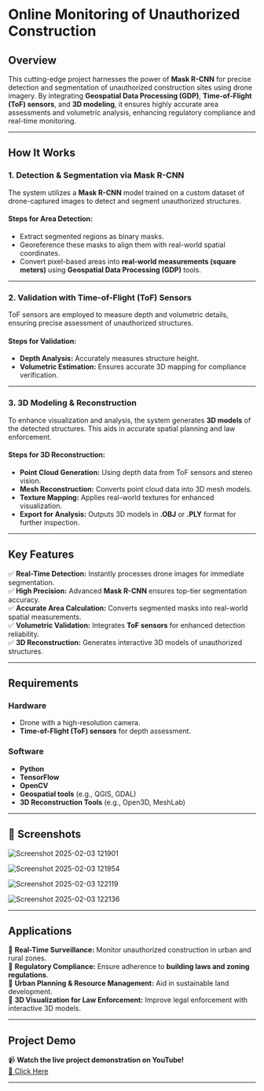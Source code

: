 # **Online Monitoring of Unauthorized Construction**  

## **Overview**  
This cutting-edge project harnesses the power of **Mask R-CNN** for precise detection and segmentation of unauthorized construction sites using drone imagery. By integrating **Geospatial Data Processing (GDP)**, **Time-of-Flight (ToF) sensors**, and **3D modeling**, it ensures highly accurate area assessments and volumetric analysis, enhancing regulatory compliance and real-time monitoring.  

---

## **How It Works**  

### **1. Detection & Segmentation via Mask R-CNN**  
The system utilizes a **Mask R-CNN** model trained on a custom dataset of drone-captured images to detect and segment unauthorized structures.  

#### **Steps for Area Detection:**  
- Extract segmented regions as binary masks.  
- Georeference these masks to align them with real-world spatial coordinates.  
- Convert pixel-based areas into **real-world measurements (square meters)** using **Geospatial Data Processing (GDP)** tools.  

---

### **2. Validation with Time-of-Flight (ToF) Sensors**  
ToF sensors are employed to measure depth and volumetric details, ensuring precise assessment of unauthorized structures.  

#### **Steps for Validation:**  
- **Depth Analysis:** Accurately measures structure height.  
- **Volumetric Estimation:** Ensures accurate 3D mapping for compliance verification.  

---

### **3. 3D Modeling & Reconstruction**  
To enhance visualization and analysis, the system generates **3D models** of the detected structures. This aids in accurate spatial planning and law enforcement.  

#### **Steps for 3D Reconstruction:**  
- **Point Cloud Generation:** Using depth data from ToF sensors and stereo vision.  
- **Mesh Reconstruction:** Converts point cloud data into 3D mesh models.  
- **Texture Mapping:** Applies real-world textures for enhanced visualization.  
- **Export for Analysis:** Outputs 3D models in **.OBJ** or **.PLY** format for further inspection.  

---

## **Key Features**  
✅ **Real-Time Detection:** Instantly processes drone images for immediate segmentation.  
✅ **High Precision:** Advanced **Mask R-CNN** ensures top-tier segmentation accuracy.  
✅ **Accurate Area Calculation:** Converts segmented masks into real-world spatial measurements.  
✅ **Volumetric Validation:** Integrates **ToF sensors** for enhanced detection reliability.  
✅ **3D Reconstruction:** Generates interactive 3D models of unauthorized structures.  

---

## **Requirements**  

### **Hardware**  
- Drone with a high-resolution camera.  
- **Time-of-Flight (ToF) sensors** for depth assessment.  

### **Software**  
- **Python**  
- **TensorFlow**  
- **OpenCV**  
- **Geospatial tools** (e.g., QGIS, GDAL)  
- **3D Reconstruction Tools** (e.g., Open3D, MeshLab)  

---

## 📸 Screenshots

![Screenshot 2025-02-03 121901](https://github.com/user-attachments/assets/d642774b-7b7f-4e2e-99ab-37b1d293d1f3)

![Screenshot 2025-02-03 121954](https://github.com/user-attachments/assets/8a79f200-ee26-40cd-94d6-bab41995119d)

![Screenshot 2025-02-03 122119](https://github.com/user-attachments/assets/fc3e6955-8a50-44e0-8324-164ced6ec572)

![Screenshot 2025-02-03 122136](https://github.com/user-attachments/assets/eff07b0e-e777-4568-9f23-5949d8b58b1e)

---

## **Applications**  
📍 **Real-Time Surveillance:** Monitor unauthorized construction in urban and rural zones.  
📍 **Regulatory Compliance:** Ensure adherence to **building laws and zoning regulations**.  
📍 **Urban Planning & Resource Management:** Aid in sustainable land development.  
📍 **3D Visualization for Law Enforcement:** Improve legal enforcement with interactive 3D models.  

---

## **Project Demo**  
📹 **Watch the live project demonstration on YouTube!**  
[🔗 Click Here](https://youtu.be/7WgU7KTvziM?si=B-wP0uKzuABVj1Sc)  

---
